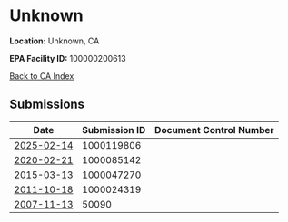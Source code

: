 # Unknown

**Location:** Unknown, CA

**EPA Facility ID:** 100000200613

[Back to CA Index](../../index.md)

## Submissions

| Date | Submission ID | Document Control Number |
|------|--------------|-------------------------|
| [2025-02-14](submissions/1000119806.md) | 1000119806 |  |
| [2020-02-21](submissions/1000085142.md) | 1000085142 |  |
| [2015-03-13](submissions/1000047270.md) | 1000047270 |  |
| [2011-10-18](submissions/1000024319.md) | 1000024319 |  |
| [2007-11-13](submissions/50090.md) | 50090 |  |
